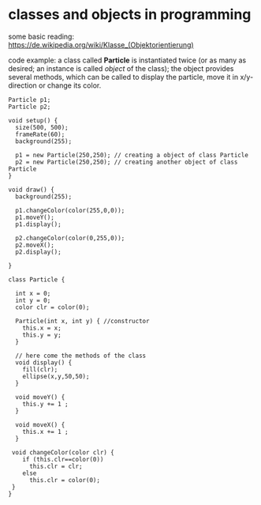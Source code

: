 # classes and objects in programming

some basic reading: https://de.wikipedia.org/wiki/Klasse_(Objektorientierung)

code example: a class called **Particle** is instantiated twice (or as many as desired; an instance is called *object* of the class); the object provides several methods, which can be called to display the particle, move it in x/y-direction or change its color. 

~~~~processing
Particle p1;
Particle p2;

void setup() {
  size(500, 500);
  frameRate(60);
  background(255);
  
  p1 = new Particle(250,250); // creating a object of class Particle
  p2 = new Particle(250,250); // creating another object of class Particle
} 

void draw() { 
  background(255);
  
  p1.changeColor(color(255,0,0));
  p1.moveY();
  p1.display();
  
  p2.changeColor(color(0,255,0));
  p2.moveX();
  p2.display();
  
}

class Particle {

  int x = 0;
  int y = 0;
  color clr = color(0);
  
  Particle(int x, int y) { //constructor
    this.x = x;
    this.y = y;
  }
  
  // here come the methods of the class
  void display() {
    fill(clr);
    ellipse(x,y,50,50);
  }
  
  void moveY() {
    this.y += 1 ;
  }
  
  void moveX() {
    this.x += 1 ;
  }

 void changeColor(color clr) {
    if (this.clr==color(0))
      this.clr = clr;
    else
      this.clr = color(0);
 }
}

~~~~
